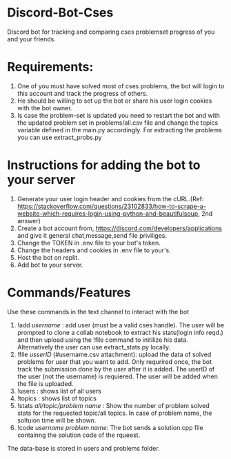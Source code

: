 # Discord-Bot-Cses
Discord bot for tracking and comparing cses problemset progress of you and your friends.


# Requirements:
1. One of you must have solved most of cses problems, the bot will login to this account and track the progress of others.
2. He should be willing to set up the bot or share his user login cookies with the bot owner. 
3. Is case the problem-set is updated you need to restart the bot and with the updated problem set in problems/all.csv file and change the topics variable defined 
   in the main.py accordingly. For extracting the problems you can use extract_probs.py

# Instructions for adding the bot to your server
1. Generate your user login header and cookies from the cURL.(Ref: https://stackoverflow.com/questions/23102833/how-to-scrape-a-website-which-requires-login-using-python-and-beautifulsoup,
    2nd answer)
2. Create a bot account from, https://discord.com/developers/applications and give it general chat,message,send file priviliges.
2. Change the TOKEN in .env file to your bot's token.
3. Change the headers and cookies in .env file to your's. 
4. Host the bot on replit.
5. Add bot to your server.


# Commands/Features
Use these commands in the text channel to interact with the bot
1. !add _username_ : add user (must be a valid cses handle). The user will be prompted to clone a collab notebook to extract his stats(login info reqd.) and then upload using the !file command to initilize his data.
    Alternatively the user can use extract_stats.py locally.
2. !file _usserID_ (#username.csv attachment): upload the data of solved problems for user that you want to add. Only requrired once, the bot track the submission done by the user
    after it is added. The userID of the user (not the username) is requiered. The user will be added when the file is uploaded.
3. !users : shows list of all users
4. !topics : shows list of topics
5. !stats _all/topic/problem name_ : Show the number of problem solved stats for the requested topic/all topics. In case of problem name, the soltuion time will be shown.
6. !code _username problem name_: The bot sends a solution.cpp file containng the solution code of the rqueest. 


The data-base is stored in users and problems folder. 
